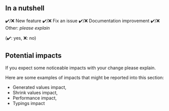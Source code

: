 <!-- Why is this PR for? -->
<!-- Describe the reason why you opened this PR or give a link towards the associated issue. -->

## In a nutshell

✔️/❌ New feature
✔️/❌ Fix an issue
✔️/❌ Documentation improvement
✔️/❌ Other: *please explain*

(✔️: yes, ❌: no)

## Potential impacts

If you expect some noticeable impacts with your change please explain.

Here are some examples of impacts that might be reported into this section:
- Generated values impact,
- Shrink values impact,
- Performance impact,
- Typings impact
